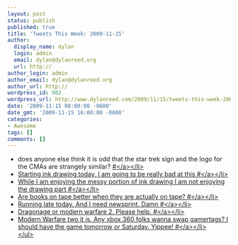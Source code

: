 ```yaml
---
layout: post
status: publish
published: true
title: 'Tweets This Week: 2009-11-15'
author:
  display_name: dylan
  login: admin
  email: dylan@dylanreed.org
  url: http://
author_login: admin
author_email: dylan@dylanreed.org
author_url: http://
wordpress_id: 982
wordpress_url: http://www.dylanreed.com/2009/11/15/tweets-this-week-2009-11-15/
date: '2009-11-15 08:00:00 -0600'
date_gmt: '2009-11-15 16:00:00 -0600'
categories:
- Awesome
tags: []
comments: []
---
```

<ul class="aktt_tweet_digest">
<li>does anyone else think it is odd that the star trek sign and the logo for the CMAs are strangely similar? <a href="http:&#47;&#47;twitter.com&#47;awesomeguy&#47;statuses&#47;5605615881" class="aktt_tweet_time">#<&#47;a><&#47;li>
<li>Starting ink drawing today, I am going to be really bad at this <a href="http:&#47;&#47;twitter.com&#47;awesomeguy&#47;statuses&#47;5620245526" class="aktt_tweet_time">#<&#47;a><&#47;li>
<li>While I am enjoying the messy portion of ink drawing I am not enjoying the drawing part <a href="http:&#47;&#47;twitter.com&#47;awesomeguy&#47;statuses&#47;5622029337" class="aktt_tweet_time">#<&#47;a><&#47;li>
<li>Are books on tape better when they are actually on tape? <a href="http:&#47;&#47;twitter.com&#47;awesomeguy&#47;statuses&#47;5625843791" class="aktt_tweet_time">#<&#47;a><&#47;li>
<li>Running late today. And I need newsprint. Damn <a href="http:&#47;&#47;twitter.com&#47;awesomeguy&#47;statuses&#47;5652314034" class="aktt_tweet_time">#<&#47;a><&#47;li>
<li>Dragonage or modern warfare 2.  Please help. <a href="http:&#47;&#47;twitter.com&#47;awesomeguy&#47;statuses&#47;5663132242" class="aktt_tweet_time">#<&#47;a><&#47;li>
<li>Modern Warfare two it is. Any xbox 360 folks wanna swap gamertags? I should have the game tomorrow or Saturday. Yippee! <a href="http:&#47;&#47;twitter.com&#47;awesomeguy&#47;statuses&#47;5669383180" class="aktt_tweet_time">#<&#47;a><&#47;li><br />
<&#47;ul></p>
